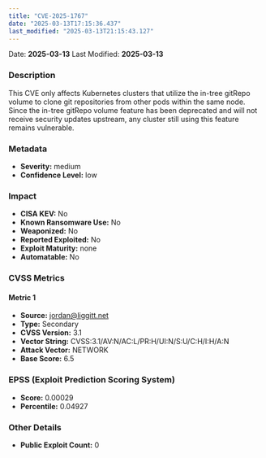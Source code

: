 ```yaml
---
title: "CVE-2025-1767"
date: "2025-03-13T17:15:36.437"
last_modified: "2025-03-13T21:15:43.127"
---
```




Date: **2025-03-13** Last Modified: **2025-03-13**

### Description  
This CVE only affects Kubernetes clusters that utilize the in-tree gitRepo volume to clone git repositories from other pods within the same node. Since the in-tree gitRepo volume feature has been deprecated and will not receive security updates upstream, any cluster still using this feature remains vulnerable.

### Metadata  
- **Severity:** medium
- **Confidence Level:** low

### Impact  
- **CISA KEV:** No
- **Known Ransomware Use:** No
- **Weaponized:** No
- **Reported Exploited:** No
- **Exploit Maturity:** none
- **Automatable:** No

### CVSS Metrics  

#### Metric 1
- **Source:** jordan@liggitt.net
- **Type:** Secondary
- **CVSS Version:** 3.1
- **Vector String:** CVSS:3.1/AV:N/AC:L/PR:H/UI:N/S:U/C:H/I:H/A:N
- **Attack Vector:** NETWORK
- **Base Score:** 6.5


### EPSS (Exploit Prediction Scoring System)  
- **Score:** 0.00029
- **Percentile:** 0.04927

### Other Details  
- **Public Exploit Count:** 0
